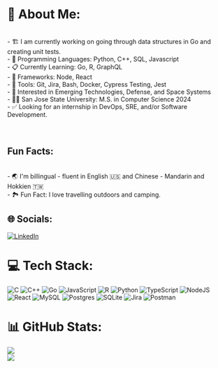 # 💫 About Me:
<br>- 🏗️ I am currently working on going through data structures in Go and creating unit tests.
<br>- 🤠 Programming Languages: Python, C++, SQL, Javascript
<br>- 📋 Currently Learning: Go, R, GraphQL<br>- 🔧 Frameworks: Node, React
<br>- 🔨 Tools: Git, Jira, Bash, Docker, Cypress Testing, Jest
<br>- 📡 Interested in Emerging Technologies, Defense, and Space Systems
<br>- 🧑‍🎓 San Jose State University: M.S. in Computer Science 2024
<br>- ✅ Looking for an internship in DevOps, SRE, and/or Software Development.<br><br><br>
## Fun Facts:
<br>- 🌏 I'm billingual - fluent in English :us: and Chinese - Mandarin and Hokkien :taiwan:<br>- 🏞️ Fun Fact: I love travelling outdoors and camping.


## 🌐 Socials:
[![LinkedIn](https://img.shields.io/badge/LinkedIn-%230077B5.svg?logo=linkedin&logoColor=white)](https://linkedin.com/in/https://www.linkedin.com/in/jllewis11/) 

# 💻 Tech Stack:
![C](https://img.shields.io/badge/c-%2300599C.svg?style=for-the-badge&logo=c&logoColor=white) ![C++](https://img.shields.io/badge/c++-%2300599C.svg?style=for-the-badge&logo=c%2B%2B&logoColor=white) ![Go](https://img.shields.io/badge/go-%2300ADD8.svg?style=for-the-badge&logo=go&logoColor=white) ![JavaScript](https://img.shields.io/badge/javascript-%23323330.svg?style=for-the-badge&logo=javascript&logoColor=%23F7DF1E) ![R](https://img.shields.io/badge/r-%23276DC3.svg?style=for-the-badge&logo=r&logoColor=white) ![Python](https://img.shields.io/badge/python-3670A0?style=for-the-badge&logo=python&logoColor=ffdd54) ![TypeScript](https://img.shields.io/badge/typescript-%23007ACC.svg?style=for-the-badge&logo=typescript&logoColor=white)  ![NodeJS](https://img.shields.io/badge/node.js-6DA55F?style=for-the-badge&logo=node.js&logoColor=white) ![React](https://img.shields.io/badge/react-%2320232a.svg?style=for-the-badge&logo=react&logoColor=%2361DAFB) ![MySQL](https://img.shields.io/badge/mysql-%2300f.svg?style=for-the-badge&logo=mysql&logoColor=white) ![Postgres](https://img.shields.io/badge/postgres-%23316192.svg?style=for-the-badge&logo=postgresql&logoColor=white) ![SQLite](https://img.shields.io/badge/sqlite-%2307405e.svg?style=for-the-badge&logo=sqlite&logoColor=white) ![Jira](https://img.shields.io/badge/jira-%230A0FFF.svg?style=for-the-badge&logo=jira&logoColor=white) ![Postman](https://img.shields.io/badge/Postman-FF6C37?style=for-the-badge&logo=postman&logoColor=white)
# 📊 GitHub Stats:
![](https://github-readme-stats.vercel.app/api?username=jllewis11&theme=dark&hide_border=false&include_all_commits=true&count_private=true)<br/>
![](https://github-readme-stats.vercel.app/api/top-langs/?username=jllewis11&theme=dark&hide_border=false&include_all_commits=false&count_private=true&layout=compact&langs_count=8&exclude_repo=Larks-Turk-Propp-Ant)
